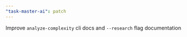 ```yaml
---
"task-master-ai": patch
---
```


Improve `analyze-complexity` cli docs and `--research` flag documentation